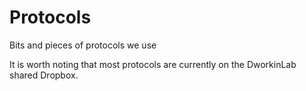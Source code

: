 Protocols
=========

Bits and pieces of protocols we use

It is worth noting that most protocols are currently on the DworkinLab shared Dropbox.


